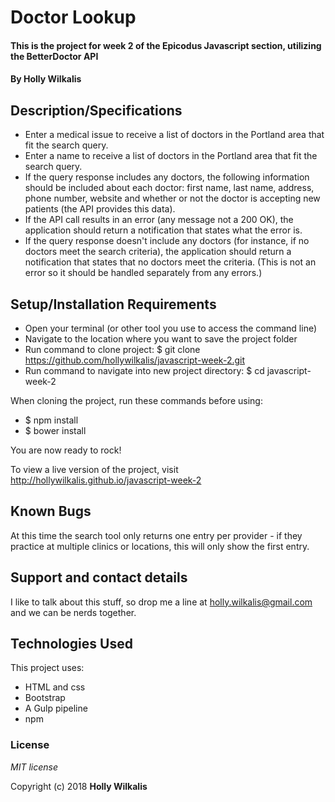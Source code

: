 # Doctor Lookup

#### This is the project for week 2 of the Epicodus Javascript section, utilizing the BetterDoctor API

#### By Holly Wilkalis

## Description/Specifications

* Enter a medical issue to receive a list of doctors in the Portland area that fit the search query.
* Enter a name to receive a list of doctors in the Portland area that fit the search query.
* If the query response includes any doctors, the following information should be included about each doctor: first name, last name, address, phone number, website and whether or not the doctor is accepting new patients (the API provides this data).
* If the API call results in an error (any message not a 200 OK), the application should return a notification that states what the error is.
* If the query response doesn't include any doctors (for instance, if no doctors meet the search criteria), the application should return a notification that states that no doctors meet the criteria. (This is not an error so it should be handled separately from any errors.)

## Setup/Installation Requirements

* Open your terminal (or other tool you use to access the command line)
* Navigate to the location where you want to save the project folder
* Run command to clone project: $ git clone https://github.com/hollywilkalis/javascript-week-2.git
* Run command to navigate into new project directory: $ cd javascript-week-2

When cloning the project, run these commands before using:
* $ npm install
* $ bower install

You are now ready to rock!

To view a live version of the project, visit http://hollywilkalis.github.io/javascript-week-2

## Known Bugs

At this time the search tool only returns one entry per provider - if they practice at multiple clinics or locations, this will only show the first entry.

## Support and contact details

I like to talk about this stuff, so drop me a line at holly.wilkalis@gmail.com and we can be nerds together.

## Technologies Used

This project uses:
* HTML and css
* Bootstrap
* A Gulp pipeline
* npm

### License

*MIT license*

Copyright (c) 2018 **Holly Wilkalis**
